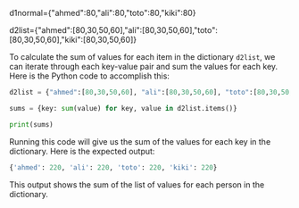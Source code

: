 

d1normal={"ahmed":80,"ali":80,"toto":80,"kiki":80}

d2list={"ahmed":[80,30,50,60],"ali":[80,30,50,60],"toto":[80,30,50,60],"kiki":[80,30,50,60]}

To calculate the sum of values for each item in the dictionary `d2list`, we can iterate through each key-value pair and sum the values for each key. Here is the Python code to accomplish this:

```python
d2list = {"ahmed":[80,30,50,60], "ali":[80,30,50,60], "toto":[80,30,50,60], "kiki":[80,30,50,60]}

sums = {key: sum(value) for key, value in d2list.items()}

print(sums)
```

Running this code will give us the sum of the values for each key in the dictionary. Here is the expected output:

```python
{'ahmed': 220, 'ali': 220, 'toto': 220, 'kiki': 220}
```

This output shows the sum of the list of values for each person in the dictionary.